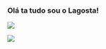 ### Olá ta tudo sou o Lagosta!

<img src="https://github-readme-stats.vercel.app/api?username=thatlagostaguy&&show_icons=true&title_color=ffffff&icon_color=bb2acf&text_color=daf7dc&bg_color=151515">

![](https://komarev.com/ghpvc/?username=thatlagostaguy&color=red)
